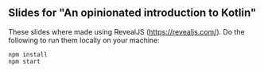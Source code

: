 ## Slides for "An opinionated introduction to Kotlin"

These slides where made using RevealJS (https://revealjs.com/). Do the following to run them locally on your machine:

```
npm install
npm start
```




